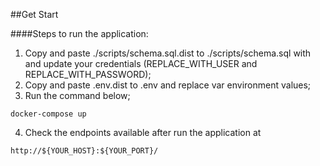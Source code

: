 ##Get Start

####Steps to run the application:
1. Copy and paste ./scripts/schema.sql.dist to ./scripts/schema.sql with and update your credentials (REPLACE_WITH_USER and REPLACE_WITH_PASSWORD);
2. Copy and paste .env.dist to .env and replace var environment values;
3. Run the command below; 
```
docker-compose up
```
4. Check the endpoints available after run the application at 
``` 
http://${YOUR_HOST}:${YOUR_PORT}/
```
